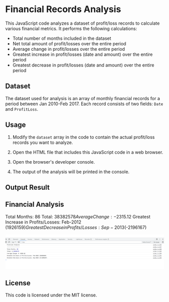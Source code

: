 # Financial Records Analysis

This JavaScript code analyzes a dataset of profit/loss records to calculate various financial metrics. It performs the following calculations:

- Total number of months included in the dataset
- Net total amount of profit/losses over the entire period
- Average change in profit/losses over the entire period
- Greatest increase in profit/losses (date and amount) over the entire period
- Greatest decrease in profit/losses (date and amount) over the entire period

## Dataset

The dataset used for analysis is an array of monthly financial records for a period between Jan 2010-Feb 2017. Each record consists of two fields: `Date` and `ProfitLoss`.

## Usage

1. Modify the `dataset` array in the code to contain the actual profit/loss records you want to analyze.

2. Open the HTML file that includes this JavaScript code in a web browser.

3. Open the browser's developer console.

4. The output of the analysis will be printed in the console.

## Output Result

## Financial Analysis

Total Months: 86
Total: $38382578
Average Change: -$2315.12
Greatest Increase in Profits/Losses: Feb-2012 ($1926159)
Greatest Decrease in Profits/Losses: Sep-2013 ($-2196167)

![Screenshot](./images/Screenshot%202023-07-18%20051531.png)

## License

This code is licensed under the MIT license.
